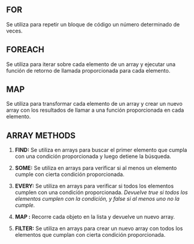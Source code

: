 ## FOR
Se utiliza para repetir un bloque de código un número determinado de veces.


## FOREACH
Se utiliza para iterar sobre cada elemento de un array y ejecutar una función de retorno de llamada proporcionada para cada elemento.

## MAP
Se utiliza para transformar cada elemento de un array y crear un nuevo array con los resultados de llamar a una función proporcionada en cada elemento.

## ARRAY METHODS
1. **FIND:** Se utiliza en arrays para buscar el primer elemento que cumpla con una condición proporcionada y luego detiene la búsqueda.

2. **SOME:** Se utiliza en arrays para verificar si al menos un elemento cumple con cierta condición proporcionada.

3. **EVERY:** Se utiliza en arrays para verificar si todos los elementos cumplen con una condición proporcionada.
*Devuelve true si todos los elementos cumplen con la condición, y false si al menos uno no la cumple.*

4. **MAP :** Recorre cada objeto en la lista y devuelve un nuevo array.

5. **FILTER:** Se utiliza en arrays para crear un nuevo array con todos los elementos que cumplan con cierta condición proporcionada.



